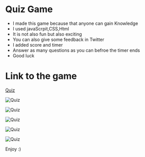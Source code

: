 # Quiz Game

* I made this game because that anyone can gain Knowledge
* I used javaScrpit,CSS,Html
* It is not also fun but also exciting 
* You can also give some feedback in Twitter
* I added score and timer
* Answer as many questions as you can befroe the timer ends
* Good luck

# Link to the game
[Quiz](https://johnshreyas.github.io/Welcome.html)

![Quiz](https://user-images.githubusercontent.com/88584701/201508306-20d38055-48d5-43d1-9f5e-ce479d6e4391.png)

![Quiz](https://user-images.githubusercontent.com/88584701/201508335-6d01cd73-ec91-427e-bb7b-446c5132db12.png)

![Quiz](https://user-images.githubusercontent.com/88584701/201508346-31fa7ced-80b1-4d46-a1c6-7bfc7a9cb1e5.png)

![Quiz](https://user-images.githubusercontent.com/88584701/201508362-8b0268ed-0113-41bc-aa85-5007fdbf4c7d.png)

![Quiz](https://user-images.githubusercontent.com/88584701/201508375-92ed7964-b044-485c-9d32-90b61c1a6d63.png)

Enjoy :)
